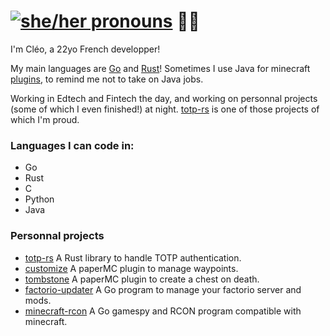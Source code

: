 
# [![she/her pronouns](https://img.shields.io/badge/pronouns-she%2Fher-ff69b4)](https://pronoun.is/she/her) 🏳️‍⚧️

I'm Cléo, a 22yo French developper!

My main languages are [Go](https://go.dev/) and [Rust](https://www.rust-lang.org)! Sometimes I use Java for minecraft [plugins](https://github.com/constantoine/tombstone), to remind me not to take on Java jobs.

Working in Edtech and Fintech the day, and working on personnal projects (some of which I even finished!) at night. [totp-rs](https://github.com/constantoine/totp-rs) is one of those projects of which I'm proud.

### Languages I can code in:
- Go
- Rust
- C
- Python
- Java

### Personnal projects
- [totp-rs](https://github.com/constantoine/totp-rs) A Rust library to handle TOTP authentication.
- [customize](https://github.com/constantoine/customize) A paperMC plugin to manage waypoints.
- [tombstone](github.com/constantoine/tombstone) A paperMC plugin to create a chest on death.
- [factorio-updater](https://gitlab.com/la-livre/factorio-updater) A Go program to manage your factorio server and mods.
- [minecraft-rcon](https://gitlab.com/la-livre/minecraft-rcon) A Go gamespy and RCON program compatible with minecraft.
